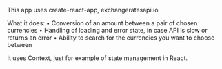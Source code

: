 This app uses create-react-app, exchangeratesapi.io

What it does:
• Conversion of an amount between a pair of chosen currencies
• Handling of loading and error state, in case API is slow or returns an error
• Ability to search for the currencies you want to choose between

It uses Context, just for example of state management in React.


